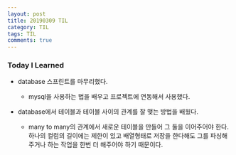```yaml
---
layout: post
title: 20190309 TIL
category: TIL
tags: TIL
comments: true
---
```


### Today I Learned

- database 스프린트를 마무리했다.
  - mysql을 사용하는 법을 배우고 프로젝트에 연동해서 사용했다. 

- database에서 테이블과 테이블 사이의 관계를 잘 맺는 방법을 배웠다.
  - many to many의 관계에서 새로운 테이블을 만들어 그 둘을 이어주어야 한다. 하나의 컬럼의 길이에는 제한이 있고 배열형태로 저장을 한다해도 그를 파싱해주거나 하는 작업을 한번 더 해주어야 하기 때문이다.